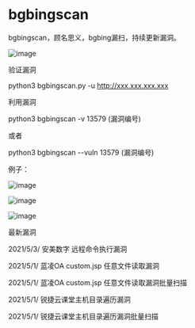 # bgbingscan
bgbingscan，顾名思义，bgbing漏扫，持续更新漏洞。

![image](https://user-images.githubusercontent.com/51054495/116788858-8f62a380-aade-11eb-9e18-d3851476f3e1.png)


验证漏洞

python3 bgbingscan.py -u http://xxx.xxx.xxx.xxx

利用漏洞

python3 bgbingscan -v 13579 (漏洞编号)

或者

python3 bgbingscan --vuln 13579 (漏洞编号)

例子：

![image](https://user-images.githubusercontent.com/51054495/116789289-bd48e780-aae0-11eb-89b9-c7548464e7f1.png)

![image](https://user-images.githubusercontent.com/51054495/116789292-c20d9b80-aae0-11eb-907d-f161d59fac61.png)

![image](https://user-images.githubusercontent.com/51054495/116789301-c8037c80-aae0-11eb-8a3c-2c936a3f5812.png)


最新漏洞

2021/5/3/  安美数字 远程命令执行漏洞 

2021/5/1/  蓝凌OA custom.jsp 任意文件读取漏洞

2021/5/1/ 蓝凌OA custom.jsp 任意文件读取漏洞批量扫描

2021/5/1/ 锐捷云课堂主机目录遍历漏洞

2021/5/1/ 锐捷云课堂主机目录遍历漏洞批量扫描
